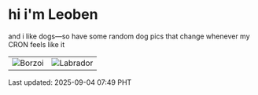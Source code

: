 # hi i'm Leoben

and i like dogs—so have some random dog pics that change whenever my CRON feels like it

|  |  |
|--------|----------|
| ![Borzoi](https://random-dog-vercel.vercel.app/api/random-borzoi?v=1756943370) | ![Labrador](https://random-dog-vercel.vercel.app/api/random-labrador?v=1756943370) |

Last updated: 2025-09-04 07:49 PHT
